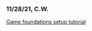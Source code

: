 ### 11/28/21, C.W.
[Game foundations setup tutorial](https://www.udemy.com/course/unrealcourse/learn/lecture/28496436#notes)
